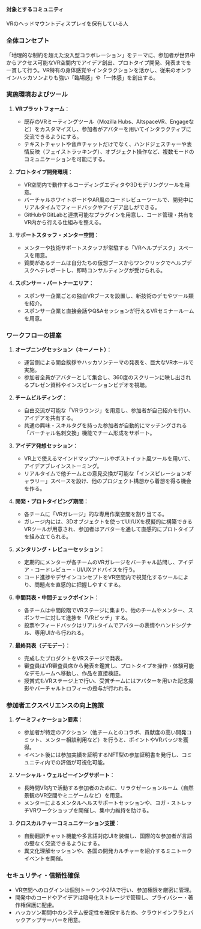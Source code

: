 #### 対象とするコミュニティ
VRのヘッドマウントディスプレイを保有している人

### 全体コンセプト  
「地理的な制約を超えた没入型コラボレーション」をテーマに、参加者が世界中からアクセス可能なVR空間内でアイデア創出、プロトタイプ開発、発表までを一貫して行う。VR特有の身体感覚やインタラクションを活かし、従来のオンラインハッカソンよりも強い「臨場感」や「一体感」を創出する。

### 実施環境およびツール  
1. **VRプラットフォーム**：  
   - 既存のVRミーティングツール（Mozilla Hubs、AltspaceVR、Engageなど）をカスタマイズし、参加者がアバターを用いてインタラクティブに交流できるようにする。  
   - テキストチャットや音声チャットだけでなく、ハンドジェスチャーや表情反映（フェイストラッキング）、オブジェクト操作など、複数モードのコミュニケーションを可能にする。

2. **プロトタイプ開発環境**：  
   - VR空間内で動作するコーディングエディタや3Dモデリングツールを用意。  
   - バーチャルホワイトボードやAR風のコードレビューツールで、開発中にリアルタイムでフィードバックやアイデア出しができる。  
   - GitHubやGitLabと連携可能なプラグインを用意し、コード管理・共有をVR内から行える仕組みを整える。

3. **サポートスタッフ・メンター空間**：  
   - メンターや技術サポートスタッフが常駐する「VRヘルプデスク」スペースを用意。  
   - 質問があるチームは自分たちの仮想ブースからワンクリックでヘルプデスクへテレポートし、即時コンサルティングが受けられる。

4. **スポンサー・パートナーエリア**：  
   - スポンサー企業ごとの独自VRブースを設置し、新技術のデモやツール類を紹介。  
   - スポンサー企業と直接会話やQ&Aセッションが行えるVRセミナールームを用意。

### ワークフローの提案  
1. **オープニングセッション（キーノート）**：  
   - 運営側による開会挨拶やハッカソンテーマの発表を、巨大なVRホールで実施。  
   - 参加者全員がアバターとして集合し、360度のスクリーンに映し出されるプレゼン資料やインスピレーションビデオを視聴。

2. **チームビルディング**：  
   - 自由交流が可能な「VRラウンジ」を用意し、参加者が自己紹介を行い、アイデアを共有する。  
   - 共通の興味・スキルタグを持った参加者が自動的にマッチングされる「バーチャル名刺交換」機能でチーム形成をサポート。

3. **アイデア発想セッション**：  
   - VR上で使えるマインドマップツールやポストイット風ツールを用いて、アイデアブレインストーミング。  
   - リアルタイムで他チームとの意見交換が可能な「インスピレーションギャラリー」スペースを設け、他のプロジェクト構想から着想を得る機会を作る。

4. **開発・プロトタイピング期間**：  
   - 各チームに「VRガレージ」的な専用作業空間を割り当てる。  
   - ガレージ内には、3Dオブジェクトを使ってUI/UXを模擬的に構築できるVRツールが用意され、参加者はアバターを通して直感的にプロトタイプを組み立てられる。

5. **メンタリング・レビューセッション**：  
   - 定期的にメンターが各チームのVRガレージをバーチャル訪問し、アイデア・コードレビュー・UI/UXアドバイスを行う。  
   - コード進捗やデザインコンセプトをVR空間内で視覚化するツールにより、問題点を直感的に把握しやすくする。

6. **中間発表・中間チェックポイント**：  
   - 各チームは中間段階でVRステージに集まり、他のチームやメンター、スポンサーに対して進捗を「VRピッチ」する。  
   - 投票やフィードバックはリアルタイムでアバターの表情やハンドシグナル、専用UIから行われる。

7. **最終発表（デモデー）**：  
   - 完成したプロダクトをVRステージで発表。  
   - 審査員はVR審査員席から発表を鑑賞し、プロトタイプを操作・体験可能なデモルームへ移動し、作品を直接検証。  
   - 授賞式もVRステージ上で行い、受賞チームにはアバターを用いた記念撮影やバーチャルトロフィーの授与が行われる。

### 参加者エクスペリエンスの向上施策  
1. **ゲーミフィケーション要素**：  
   - 参加者が特定のアクション（他チームとのコラボ、貢献度の高い開発コミット、メンター相談利用など）を行うと、ポイントやVRバッジを獲得。  
   - イベント後には参加実績を証明するNFT型の参加証明書を発行し、コミュニティ内での評価が可視化可能。

2. **ソーシャル・ウェルビーイングサポート**：  
   - 長時間VR内で活動する参加者のために、リラクゼーションルーム（自然景観のVR空間やミニゲームなど）を用意。  
   - メンターによるメンタルヘルスサポートセッションや、ヨガ・ストレッチVRワークショップを開催し、集中力維持を助ける。

3. **クロスカルチャーコミュニケーション支援**：  
   - 自動翻訳チャット機能や多言語対応UIを装備し、国際的な参加者が言語の壁なく交流できるようにする。  
   - 異文化理解セッションや、各国の開発カルチャーを紹介するミニトークイベントを開催。

### セキュリティ・信頼性確保  
- VR空間へのログインは個別トークンや2FAで行い、参加権限を厳密に管理。  
- 開発中のコードやアイデアは暗号化ストレージで管理し、プライバシー・著作権保護に配慮。  
- ハッカソン期間中のシステム安定性を確保するため、クラウドインフラとバックアップサーバーを用意。
